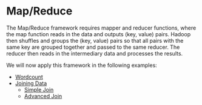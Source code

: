 # Map/Reduce

The Map/Reduce framework requires mapper and reducer functions, where the map function reads in the data and outputs (key, value) pairs. Hadoop then shuffles and groups the (key, value) pairs so that all pairs with the same key are grouped together and passed to the same reducer. The reducer then reads in the intermediary data and processes the results.

We will now apply this framework in the following examples:
  - [Wordcount](https://github.com/juliaawu/coursera-hadoop-platform-and-application-framework/tree/master/map-reduce/wordcount-assignment)
  - [Joining Data](https://github.com/juliaawu/coursera-hadoop-platform-and-application-framework/tree/master/map-reduce)
    * [Simple Join](https://github.com/juliaawu/coursera-hadoop-platform-and-application-framework/tree/master/map-reduce/joining-data-assignment/simple-join)
    * [Advanced Join](https://github.com/juliaawu/coursera-hadoop-platform-and-application-framework/tree/master/map-reduce/joining-data-assignment/advanced-join)